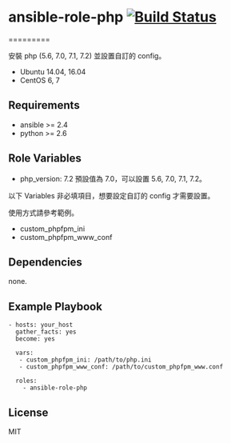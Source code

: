 # ansible-role-php [![Build Status](https://travis-ci.org/shengyou/ansible-role-php.svg?branch=master)](https://travis-ci.org/shengyou/ansible-role-php)
=========

安裝 php (5.6, 7.0, 7.1, 7.2) 並設置自訂的 config。

* Ubuntu 14.04, 16.04
* CentOS 6, 7

Requirements
------------

* ansible >= 2.4
* python >= 2.6

Role Variables
--------------

* php_version: 7.2
預設值為 7.0，可以設置 5.6, 7.0, 7.1, 7.2。

以下 Variables 非必填項目，想要設定自訂的 config 才需要設置。

使用方式請參考範例。

* custom_phpfpm_ini
* custom_phpfpm_www_conf


Dependencies
------------

none.

Example Playbook
----------------

```
- hosts: your_host
  gather_facts: yes
  become: yes

  vars:
   - custom_phpfpm_ini: /path/to/php.ini
   - custom_phpfpm_www_conf: /path/to/custom_phpfpm_www.conf

  roles:
    - ansible-role-php
```

License
-------

MIT
